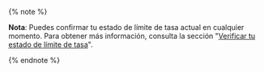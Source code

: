 {% note %}

**Nota**: Puedes confirmar tu estado de límite de tasa actual en cualquier momento. Para obtener más información, consulta la sección "[Verificar tu estado de límite de tasa](/rest/overview/resources-in-the-rest-api#checking-your-rate-limit-status)".

{% endnote %}
